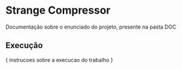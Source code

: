 # Strange Compressor
Documentação sobre o enunciado do projeto, presente na pasta DOC

## Execução
{ instrucoes sobre a execucao do trabalho }